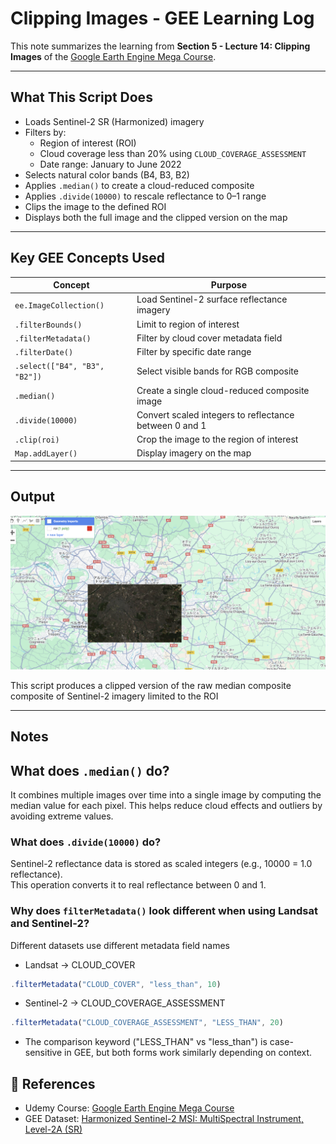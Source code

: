 # Clipping Images - GEE Learning Log

This note summarizes the learning from **Section 5 - Lecture 14: Clipping Images** of the [Google Earth Engine Mega Course](https://www.udemy.com/course/google-earth-engine-gis-remote-sensing/learn/lecture/42661280#overview).

---

## What This Script Does

- Loads Sentinel-2 SR (Harmonized) imagery
- Filters by:
  - Region of interest (ROI)
  - Cloud coverage less than 20% using `CLOUD_COVERAGE_ASSESSMENT`
  - Date range: January to June 2022
- Selects natural color bands (B4, B3, B2)
- Applies `.median()` to create a cloud-reduced composite
- Applies `.divide(10000)` to rescale reflectance to 0–1 range
- Clips the image to the defined ROI
- Displays both the full image and the clipped version on the map

---

## Key GEE Concepts Used

| Concept                           | Purpose                                                          |
|-----------------------------------|------------------------------------------------------------------|
| `ee.ImageCollection()`            | Load Sentinel-2 surface reflectance imagery                      |
| `.filterBounds()`                 | Limit to region of interest                                      |
| `.filterMetadata()`               | Filter by cloud cover metadata field                             |
| `.filterDate()`                   | Filter by specific date range                                    |
| `.select(["B4", "B3", "B2"])`     | Select visible bands for RGB composite                          |
| `.median()`                       | Create a single cloud-reduced composite image                    |
| `.divide(10000)`                  | Convert scaled integers to reflectance between 0 and 1           |
| `.clip(roi)`                      | Crop the image to the region of interest                         |
| `Map.addLayer()`                  | Display imagery on the map                                       |

---

## Output
![Image](map_s2_b432_median_clip_2022_roi.png)

This script produces a clipped version of the raw median composite composite  of Sentinel-2 imagery limited to the ROI

---

## Notes

## What does `.median()` do?

It combines multiple images over time into a single image by computing the median value for each pixel.
This helps reduce cloud effects and outliers by avoiding extreme values.

### What does `.divide(10000)` do?

Sentinel-2 reflectance data is stored as scaled integers (e.g., 10000 = 1.0 reflectance).  
This operation converts it to real reflectance between 0 and 1.

### Why does `filterMetadata()` look different when using Landsat and Sentinel-2?

Different datasets use different metadata field names

- Landsat → CLOUD_COVER
```javascript
.filterMetadata("CLOUD_COVER", "less_than", 10)
```

- Sentinel-2 → CLOUD_COVERAGE_ASSESSMENT
```javascript
.filterMetadata("CLOUD_COVERAGE_ASSESSMENT", "LESS_THAN", 20)
```

* The comparison keyword ("LESS_THAN" vs "less_than") is case-sensitive in GEE, but both forms work similarly depending on context.


## 🔗 References
- Udemy Course: [Google Earth Engine Mega Course](https://www.udemy.com/course/google-earth-engine-gis-remote-sensing/learn/lecture/42661280#overview)
- GEE Dataset: [Harmonized Sentinel-2 MSI: MultiSpectral Instrument, Level-2A (SR)](https://developers.google.com/earth-engine/datasets/catalog/COPERNICUS_S2_SR_HARMONIZED?hl=ja)

